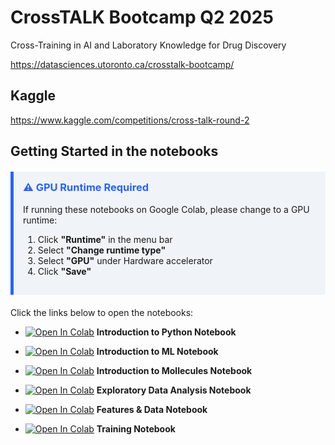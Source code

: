 # CrossTALK Bootcamp Q2 2025

Cross-Training in AI and Laboratory Knowledge for Drug Discovery

https://datasciences.utoronto.ca/crosstalk-bootcamp/

## Kaggle

https://www.kaggle.com/competitions/cross-talk-round-2

## Getting Started in the notebooks

<div style="background-color: #f0f4f8; border-left: 5px solid #2962ff; padding: 15px; margin: 20px 0;">
  <h3 style="color: #2962ff; margin-top: 0;">⚠️ GPU Runtime Required</h3>
  <p>If running these notebooks on Google Colab, please change to a GPU runtime:</p>
  <ol>
    <li>Click <b>"Runtime"</b> in the menu bar</li>
    <li>Select <b>"Change runtime type"</b></li>
    <li>Select <b>"GPU"</b> under Hardware accelerator</li>
    <li>Click <b>"Save"</b></li>
  </ol>
</div>

Click the links below to open the notebooks:

- [![Open In Colab](https://colab.research.google.com/assets/colab-badge.svg)](https://colab.research.google.com/github/cottascience/crosstalk-q1-2025/blob/main/notebooks/0_CROSSTALK_Python.ipynb) **Introduction to Python Notebook**  

- [![Open In Colab](https://colab.research.google.com/assets/colab-badge.svg)](https://colab.research.google.com/github/cottascience/crosstalk-q1-2025/blob/main/notebooks/0.1_CROSSTALK_IntroML.ipynb) **Introduction to ML Notebook** 

-  [![Open In Colab](https://colab.research.google.com/assets/colab-badge.svg)](https://colab.research.google.com/github/rajaonsonella/crosstalk-q2-2025/blob/main/notebooks/1_0_Molecule_features.ipynb) **Introduction to Mollecules Notebook**

- [![Open In Colab](https://colab.research.google.com/assets/colab-badge.svg)](https://colab.research.google.com/github/rajaonsonella/crosstalk-q2-2025/blob/main/notebooks/2_0_DEL_ExploratoryDataAnalysis.ipynb) **Exploratory Data Analysis Notebook** 

- [![Open In Colab](https://colab.research.google.com/assets/colab-badge.svg)](https://colab.research.google.com/github/rajaonsonella/crosstalk-q2-2025/blob/main/notebooks/3_0_Features_and_data.ipynb) **Features & Data Notebook** 

- [![Open In Colab](https://colab.research.google.com/assets/colab-badge.svg)](https://colab.research.google.com/github/rajaonsonella/crosstalk-q2-2025/blob/main/notebooks/3_1_train_catboost.ipynb) **Training Notebook** 

